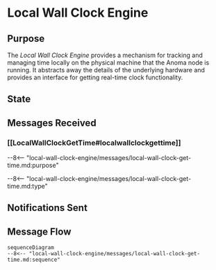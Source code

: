 <div class="engine" markdown>


# Local Wall Clock Engine

## Purpose

<!-- --8<-- [start:purpose] -->

The *Local Wall Clock Engine* provides a mechanism for tracking and managing time locally on the physical machine that the Anoma node is running.
It abstracts away the details of the underlying hardware and
provides an interface for getting real-time clock functionality.

<!-- --8<-- [end:purpose] -->

## State


## Messages Received

### [[LocalWallClockGetTime#localwallclockgettime]]

--8<-- "local-wall-clock-engine/messages/local-wall-clock-get-time.md:purpose"

--8<-- "local-wall-clock-engine/messages/local-wall-clock-get-time.md:type"


## Notifications Sent


## Message Flow


<!-- --8<-- [start:messages] -->
```mermaid
sequenceDiagram
--8<-- "local-wall-clock-engine/messages/local-wall-clock-get-time.md:sequence"
```
<!-- --8<-- [end:messages] -->

</div>
